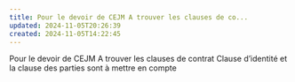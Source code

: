 ```yaml
---
title: Pour le devoir de CEJM A trouver les clauses de co...
updated: 2024-11-05T20:26:39
created: 2024-11-05T14:22:45
---
```


Pour le devoir de CEJM A trouver les clauses de contrat
Clause d’identité et la clause des parties sont à mettre en compte
